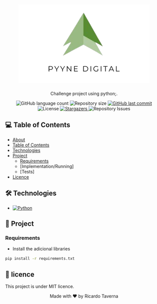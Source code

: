 <h1 align="center">
    <img alt="pyyne_digital" title="pyyne_digital" src="./pyyne_digital.png"/>
</h1>


<p align="center">Challenge project using python;.</p>

<p align="center">
  <img alt="GitHub language count" src="https://img.shields.io/github/languages/count/RicardoTaverna/pyyne?color=%2353872F&style=for-the-badge">

  <img alt="Repository size" src="https://img.shields.io/github/repo-size/RicardoTaverna/pyyne?color=%2353872F&style=for-the-badge">
  
  <a href="https://github.com/RicardoTaverna/pyyne/commits/main">
    <img alt="GitHub last commit" src="https://img.shields.io/github/last-commit/RicardoTaverna/pyyne?color=%2353872F&style=for-the-badge">
  </a>

  <img alt="License" src="https://img.shields.io/badge/license-MIT-brightgreen?color=%2353872F&style=for-the-badge">
   <a href="https://github.com/RicardoTaverna/pyyne/stargazers">
    <img alt="Stargazers" src="https://img.shields.io/github/stars/RicardoTaverna/pyyne?color=%2353872F&style=for-the-badge">
  </a>

  <img alt="Repository Issues" src="https://img.shields.io/github/issues/RicardoTaverna/pyyne?color=%2353872F&style=for-the-badge">
</p>

## 💻 Table of Contents

* [About](#about)
* [Table of Contents](#💻-table-of-contents)
* [Technologies](#🛠-technologies)
* [Project](#🚀-project)
    * [Requirements](#requirements)
    * [Implementation/Running]
    * [Tests]
* [Licence](#📝-licence)

## 🛠 Technologies
- <a href="https://www.python.org">
    <img alt="Python" src="https://img.shields.io/badge/Python-v3.10-99BA83?style=for-the-badge">
</a>

## 🚀 Project

### Requirements
- Install the adicional libraries
```bash
pip install -r requirements.txt
```


## 📝 licence

This project is under MIT licence.

<p align="center">Made with ❤️ by Ricardo Taverna</p>